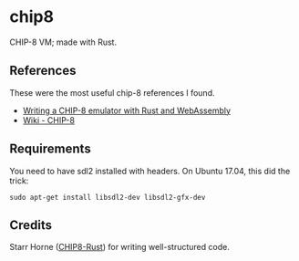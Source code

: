 # chip8
CHIP-8 VM; made with Rust. 

## References

These were the most useful chip-8 references I found. 

* [Writing a CHIP-8 emulator with Rust and WebAssembly](https://blog.scottlogic.com/2017/12/13/chip8-emulator-webassembly-rust.html)
* [Wiki - CHIP-8](https://en.wikipedia.org/wiki/CHIP-8) 

## Requirements

You need to have sdl2 installed with headers. On Ubuntu 17.04, this did the trick:

```
sudo apt-get install libsdl2-dev libsdl2-gfx-dev
```

## Credits

Starr Horne ([CHIP8-Rust](https://github.com/starrhorne/chip8-rust)) for writing well-structured code.
